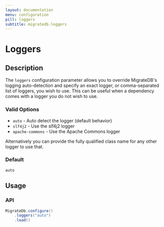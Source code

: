 ```yaml
---
layout: documentation
menu: configuration
pill: loggers
subtitle: migratedb.loggers
---
```


# Loggers

## Description

The `loggers` configuration parameter allows you to override MigrateDB's logging auto-detection and specify an exact
logger, or comma-separated list of loggers, you wish to use.
This can be useful when a dependency comes with a logger you do not wish to use.

### Valid Options

* `auto` - Auto detect the logger (default behavior)
* `slf4j2` - Use the slf4j2 logger
* `apache-commons` - Use the Apache Commons logger

Alternatively you can provide the fully qualified class name for any other logger to use that.

### Default

`auto`

## Usage

### API

```java
MigrateDb.configure()
    .loggers("auto")
    .load()
```
